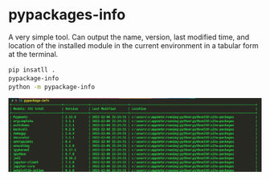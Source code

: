 # pypackages-info
A very simple tool. Can output the name, version, last modified time, and location of the installed module in the current environment in a tabular form at the terminal.


```bash
pip insatll .
pypackage-info
python -m pypackage-info
```

![1695647724716](https://github.com/PCCAG/pypackages-info/blob/master/image/readme/1695647724716.png?raw=true)
